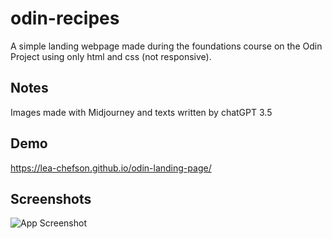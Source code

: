 
# odin-recipes

A simple landing webpage made during the foundations course on the Odin Project using only html and css (not responsive).

##  Notes

Images made with Midjourney and texts written by chatGPT 3.5


## Demo

https://lea-chefson.github.io/odin-landing-page/


## Screenshots

![App Screenshot](https://i.ibb.co/0p7ndRC/screencapture-lea-chefson-github-io-odin-landing-page-2023-04-08-22-35-21.png)

